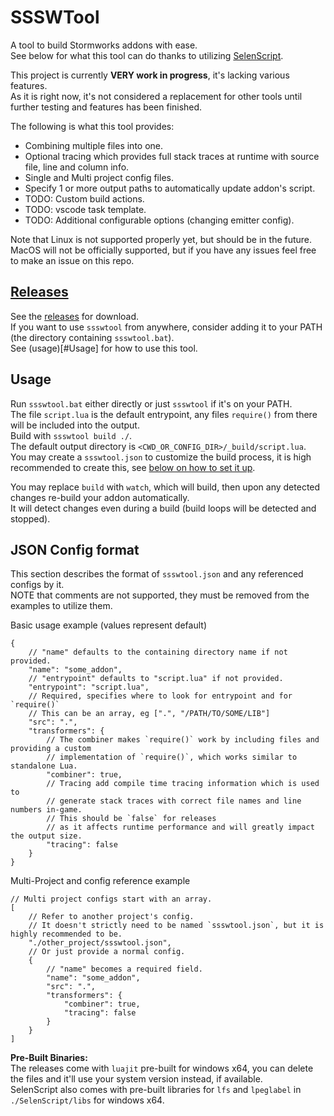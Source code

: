 # SSSWTool
A tool to build Stormworks addons with ease.  
See below for what this tool can do thanks to utilizing [SelenScript](https://github.com/Avril112113/selenscript).  

This project is currently **VERY work in progress**, it's lacking various features.  
As it is right now, it's not considered a replacement for other tools until further testing and features has been finished.  

The following is what this tool provides:
- Combining multiple files into one.
- Optional tracing which provides full stack traces at runtime with source file, line and column info.
- Single and Multi project config files.
- Specify 1 or more output paths to automatically update addon's script.
- TODO: Custom build actions.
- TODO: vscode task template.
- TODO: Additional configurable options (changing emitter config).

Note that Linux is not supported properly yet, but should be in the future.  
MacOS will not be officially supported, but if you have any issues feel free to make an issue on this repo.  

## [Releases](https://github.com/Avril112113/SSSWTool/releases)
See the [releases](https://github.com/Avril112113/SSSWTool/releases) for download.  
If you want to use `ssswtool` from anywhere, consider adding it to your PATH (the directory containing `ssswtool.bat`).  
See (usage)[#Usage] for how to use this tool.  

## Usage
Run `ssswtool.bat` either directly or just `ssswtool` if it's on your PATH.  
The file `script.lua` is the default entrypoint, any files `require()` from there will be included into the output.  
Build with `ssswtool build ./`.  
The default output directory is `<CWD_OR_CONFIG_DIR>/_build/script.lua`.  
You may create a `ssswtool.json` to customize the build process, it is high recommended to create this, see [below on how to set it up](#json-config-format).  

You may replace `build` with `watch`, which will build, then upon any detected changes re-build your addon automatically.  
It will detect changes even during a build (build loops will be detected and stopped).  

## JSON Config format
This section describes the format of `ssswtool.json` and any referenced configs by it.  
NOTE that comments are not supported, they must be removed from the examples to utilize them.

Basic usage example (values represent default)  
```jsonc
{
	// "name" defaults to the containing directory name if not provided.
	"name": "some_addon",
	// "entrypoint" defaults to "script.lua" if not provided.
	"entrypoint": "script.lua",
	// Required, specifies where to look for entrypoint and for `require()`
	// This can be an array, eg [".", "/PATH/TO/SOME/LIB"]
	"src": ".",
	"transformers": {
		// The combiner makes `require()` work by including files and providing a custom
		// implementation of `require()`, which works similar to standalone Lua.
		"combiner": true,
		// Tracing add compile time tracing information which is used to
		// generate stack traces with correct file names and line numbers in-game.
		// This should be `false` for releases
		// as it affects runtime performance and will greatly impact the output size.
		"tracing": false
	}
}
```

Multi-Project and config reference example
```jsonc
// Multi project configs start with an array.
[
	// Refer to another project's config.
	// It doesn't strictly need to be named `ssswtool.json`, but it is highly recommended to be.
	"./other_project/ssswtool.json",
	// Or just provide a normal config.
	{
		// "name" becomes a required field.
		"name": "some_addon",
		"src": ".",
		"transformers": {
			"combiner": true,
			"tracing": false
		}
	}
]
```

**Pre-Built Binaries:**  
The releases come with `luajit` pre-built for windows x64, you can delete the files and it'll use your system version instead, if available.  
SelenScript also comes with pre-built libraries for `lfs` and `lpeglabel` in `./SelenScript/libs` for windows x64.  
